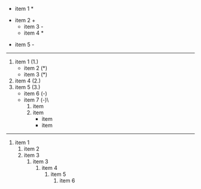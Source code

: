 
* item 1 *
+ item 2 +
  - item 3 -
  * item 4 *
- item 5 -

--------------------------------

1. item 1 (1.)
   * item 2 (*)
   * item 3 (*)
2. item 4 (2.)
3. item 5 (3.)
   - item 6 (-)
   - item 7 (-)\
     1) item
     2) item
        - item
        - item

--------------------------------

1) item 1
   1. item 2
   2. item 3
      1) item 3
         1) item 4
            1) item 5
               1) item 6
